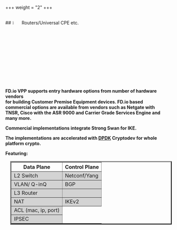 +++
weight = "2"
+++

<br>
## <img src="/img/universalcpe.png" width=5% >  Routers/Universal CPE etc. 

**FD.io VPP supports entry hardware options from number of hardware vendors\
for building Customer Premise Equipment devices. FD.io based commercial options are available from vendors such as Netgate with TNSR, Cisco with the ASR 9000 and Carrier Grade Services Engine and many more.**

**Commercial implementations integrate Strong Swan for IKE.**

**The implementations are accelerated with [DPDK](http://www.dpdk.org) Cryptodev for whole platform crypto.**

**Featuring:**
<table border = "3" width = "30%" style="margin-left: 15px" style="margin-right: 15px"> 
    <thead>
      <tr>
      <th>Data Plane</th>
      <th>Control Plane </th>
      </tr>
    </thead>
    <tbody bgcolor = "lightgray">
      <tr><td> L2 Switch</td><td>Netconf/Yang</td></tr>
      <tr><td> VLAN/ Q-inQ</td><td>BGP</td></tr>
      <tr><td> L3 Router</td><td></td></tr>
      <tr><td> NAT</td><td>IKEv2</td></tr>
      <tr><td> ACL (mac, ip, port)</td></tr>
      <tr><td> IPSEC </td></tr>
    </tbody>
</table>
